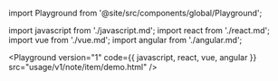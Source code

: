 import Playground from '@site/src/components/global/Playground';

import javascript from './javascript.md';
import react from './react.md';
import vue from './vue.md';
import angular from './angular.md';

<Playground version="1" code={{ javascript, react, vue, angular }} src="usage/v1/note/item/demo.html" />
